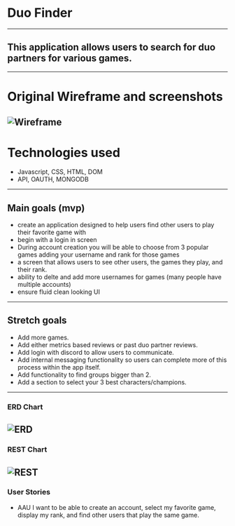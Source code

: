 # Duo Finder
---
## This application allows users to search for duo partners for various games. 
---
# Original Wireframe and screenshots
![Wireframe](https://imgur.com/BgMnMP1.png)
---
# Technologies used
- Javascript, CSS, HTML, DOM
- API, OAUTH, MONGODB
---
## Main goals (mvp)
- create an application designed to help users find other users to play their favorite game with
- begin with a login in screen
- During account creation you will be able to choose from 3 popular games adding your username and rank for those games
- a screen that allows users to see other users, the games they play, and their rank. 
- ability to delte and add more usernames for games (many people have multiple accounts)
- ensure fluid clean looking UI
---
## Stretch goals
- Add more games.
- Add either metrics based reviews or past duo partner reviews. 
- Add login with discord to allow users to communicate.
- Add internal messaging functionality so users can complete more of this process within the app itself.
- Add functionality to find groups bigger than 2.
- Add a section to select your 3 best characters/champions.
---
### ERD Chart
 ![ERD](https://imgur.com/qIKirBE.png)
---
### REST Chart
![REST](https://imgur.com/OVeRThN.png)
---
### User Stories
- AAU I want to be able to create an account, select my favorite game, display my rank, and find other users that play the same game. 